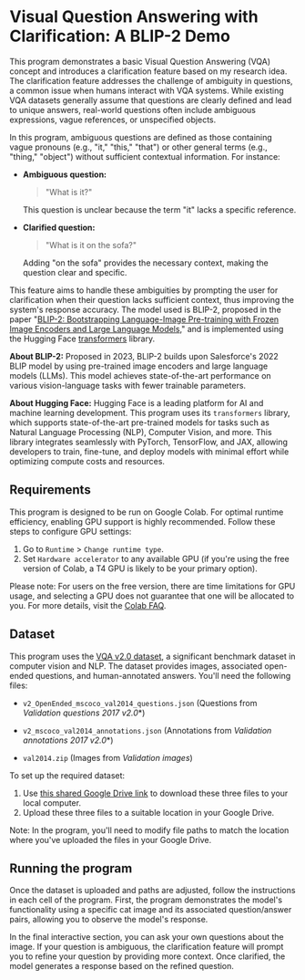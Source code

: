 # Visual Question Answering with Clarification: A BLIP-2 Demo
This program demonstrates a basic Visual Question Answering (VQA) concept and introduces a clarification feature based on my research idea. The clarification feature addresses the challenge of ambiguity in questions, a common issue when humans interact with VQA systems. While existing VQA datasets generally assume that questions are clearly defined and lead to unique answers, real-world questions often include ambiguous expressions, vague references, or unspecified objects. 

In this program, ambiguous questions are defined as those containing vague pronouns (e.g., "it," "this," "that") or other general terms (e.g., "thing," "object") without sufficient contextual information. For instance:

- **Ambiguous question:**
  > "What is it?"

  This question is unclear because the term "it" lacks a specific reference. 

- **Clarified question:**
  > "What is it on the sofa?"

  Adding "on the sofa" provides the necessary context, making the question clear and specific. 

This feature aims to handle these ambiguities by prompting the user for clarification when their question lacks sufficient context, thus improving the system's response accuracy. The model used is BLIP-2, proposed in the paper "[BLIP-2: Bootstrapping Language-Image Pre-training with Frozen Image Encoders and Large Language Models](https://arxiv.org/abs/2301.12597)," and is implemented using the Hugging Face [transformers](https://huggingface.co/docs/transformers/en/index) library. 

**About BLIP-2:** Proposed in 2023, BLIP-2 builds upon Salesforce's 2022 BLIP model by using pre-trained image encoders and large language models (LLMs). This model achieves state-of-the-art performance on various vision-language tasks with fewer trainable parameters.

**About Hugging Face:** Hugging Face is a leading platform for AI and machine learning development. This program uses its `transformers` library, which supports state-of-the-art pre-trained models for tasks such as Natural Language Processing (NLP), Computer Vision, and more. This library integrates seamlessly with PyTorch, TensorFlow, and JAX, allowing developers to train, fine-tune, and deploy models with minimal effort while optimizing compute costs and resources. 

## Requirements
This program is designed to be run on Google Colab. For optimal runtime efficiency, enabling GPU support is highly recommended. Follow these steps to configure GPU settings:
  1. Go to `Runtime` > `Change runtime type`.
  2. Set `Hardware accelerator` to any available GPU (if you're using the free version of Colab, a T4 GPU is likely to be         your primary option).
     
Please note: For users on the free version, there are time limitations for GPU usage, and selecting a GPU does not guarantee that one will be allocated to you. For more details, visit the [Colab FAQ](https://research.google.com/colaboratory/faq.html).

## Dataset
This program uses the [VQA v2.0 dataset](https://visualqa.org/download.html), a significant benchmark dataset in computer vision and NLP. The dataset provides images, associated open-ended questions, and human-annotated answers. You'll need the following files:
  - `v2_OpenEnded_mscoco_val2014_questions.json` (Questions from *Validation questions 2017 v2.0**)
  * `v2_mscoco_val2014_annotations.json` (Annotations from *Validation annotations 2017 v2.0**)
  + `val2014.zip` (Images from *Validation images*)

To set up the required dataset:
  1. Use [this shared Google Drive link](https://drive.google.com/drive/folders/1ZGNVw2FkCzoyXPhuf_eLygYz6L4Ud4P5?usp=drive_link) to download these three files to your local computer. 
  3. Upload these three files to a suitable location in your Google Drive.

Note: In the program, you'll need to modify file paths to match the location where you've uploaded the files in your Google Drive. 

## Running the program
Once the dataset is uploaded and paths are adjusted, follow the instructions in each cell of the program. First, the program demonstrates the model's functionality using a specific cat image and its associated question/answer pairs, allowing you to observe the model's response.

In the final interactive section, you can ask your own questions about the image. If your question is ambiguous, the clarification feature will prompt you to refine your question by providing more context. Once clarified, the model generates a response based on the refined question.
